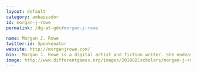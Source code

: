```yaml
---
layout: default
category: ambassador
id: morgan-j-rowe
permalink: /dg-at-gdc#morgan-j-rowe

name: Morgan J. Rowe
twitter-id: Spookenator
website: http://morganjrowe.com/
bio:  Morgan J. Rowe is a digital artist and fiction writer. She endeavors to raise awareness of minorities through the games that she creates. In 2017 a student game she worked on with Harrison Barton titled "Elegy" won a student award for narrative design. Morgan likes memes, reading, and her cat, Reuben.
image: http://www.differentgames.org/images/2018GDCscholars/morgan-j-rowe.png
---
```


